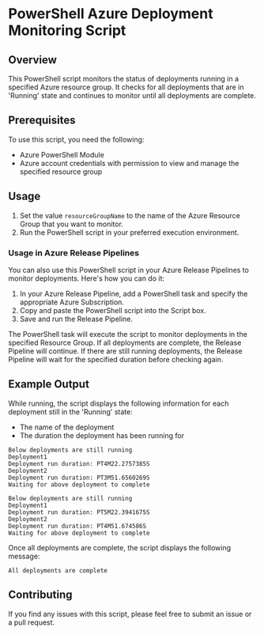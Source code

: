 # PowerShell Azure Deployment Monitoring Script

## Overview

This PowerShell script monitors the status of deployments running in a specified Azure resource group. It checks for all deployments that are in 'Running' state and continues to monitor until all deployments are complete.

## Prerequisites

To use this script, you need the following:
- Azure PowerShell Module
- Azure account credentials with permission to view and manage the specified resource group

## Usage

1. Set the value `resourceGroupName` to the name of the Azure Resource Group that you want to monitor.
2. Run the PowerShell script in your preferred execution environment.

### Usage in Azure Release Pipelines

You can also use this PowerShell script in your Azure Release Pipelines to monitor deployments. Here's how you can do it:

1. In your Azure Release Pipeline, add a PowerShell task and specify the appropriate Azure Subscription.
2. Copy and paste the PowerShell script into the Script box.
3. Save and run the Release Pipeline.

The PowerShell task will execute the script to monitor deployments in the specified Resource Group. If all deployments are complete, the Release Pipeline will continue. If there are still running deployments, the Release Pipeline will wait for the specified duration before checking again.

## Example Output

While running, the script displays the following information for each deployment still in the 'Running' state:
- The name of the deployment
- The duration the deployment has been running for

```
Below deployments are still running
Deployment1
Deployment run duration: PT4M22.2757385S
Deployment2
Deployment run duration: PT3M51.6560269S
Waiting for above deployment to complete

Below deployments are still running
Deployment1
Deployment run duration: PT5M22.3941675S
Deployment2
Deployment run duration: PT4M51.674586S
Waiting for above deployment to complete
```

Once all deployments are complete, the script displays the following message:

```
All deployments are complete
```

## Contributing

If you find any issues with this script, please feel free to submit an issue or a pull request.
